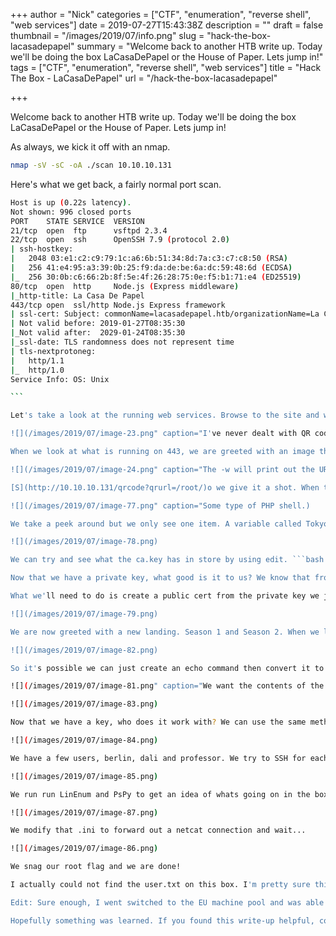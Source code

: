 +++
author = "Nick"
categories = ["CTF", "enumeration", "reverse shell", "web services"]
date = 2019-07-27T15:43:38Z
description = ""
draft = false
thumbnail = "/images/2019/07/info.png"
slug = "hack-the-box-lacasadepapel"
summary = "Welcome back to another HTB write up. Today we'll be doing the box LaCasaDePapel or the House of Paper. Lets jump in!"
tags = ["CTF", "enumeration", "reverse shell", "web services"]
title = "Hack The Box - LaCasaDePapel"
url = "/hack-the-box-lacasadepapel"

+++


Welcome back to another HTB write up. Today we'll be doing the box LaCasaDePapel or the House of Paper. Lets jump in!

As always, we kick it off with an nmap.

```bash
nmap -sV -sC -oA ./scan 10.10.10.131
```

Here's what we get back, a fairly normal port scan.

````bash
Host is up (0.22s latency).
Not shown: 996 closed ports
PORT    STATE SERVICE  VERSION
21/tcp  open  ftp      vsftpd 2.3.4
22/tcp  open  ssh      OpenSSH 7.9 (protocol 2.0)
| ssh-hostkey: 
|   2048 03:e1:c2:c9:79:1c:a6:6b:51:34:8d:7a:c3:c7:c8:50 (RSA)
|   256 41:e4:95:a3:39:0b:25:f9:da:de:be:6a:dc:59:48:6d (ECDSA)
|_  256 30:0b:c6:66:2b:8f:5e:4f:26:28:75:0e:f5:b1:71:e4 (ED25519)
80/tcp  open  http     Node.js (Express middleware)
|_http-title: La Casa De Papel
443/tcp open  ssl/http Node.js Express framework
| ssl-cert: Subject: commonName=lacasadepapel.htb/organizationName=La Casa De Papel
| Not valid before: 2019-01-27T08:35:30
|_Not valid after:  2029-01-24T08:35:30
|_ssl-date: TLS randomness does not represent time
| tls-nextprotoneg: 
|   http/1.1
|_  http/1.0
Service Info: OS: Unix

```

Let's take a look at the running web services. Browse to the site and we are greeted with a QR code.. interesting. Let's peek the source. In the source we see the URL for the QR Token and that's about it.

![](/images/2019/07/image-23.png" caption="I've never dealt with QR codes and token's before. Better get to googling...)

When we look at what is running on 443, we are greeted with an image that says Certificate Error. So we need some type of pair to continue maybe? Lets keep looking at what we have. A quick searchsploit for vsftpd shows that we do have 1 exploit to potentially try.

![](/images/2019/07/image-24.png" caption="The -w will print out the URL for the exploit as well.)

[S](http://10.10.10.131/qrcode?qrurl=/root/)o we give it a shot. When this is exploit is run, it opens a debugging port on 6200. So we telnet to it and see what we have.

![](/images/2019/07/image-77.png" caption="Some type of PHP shell.)

We take a peek around but we only see one item. A variable called Tokyo. When we view it we get some code that references a certificate.

![](/images/2019/07/image-78.png)

We can try and see what the ca.key has in store by using edit. ```bash edit -e /home/nairobica.key```

Now that we have a private key, what good is it to us? We know that from enumerating before we have content on port 80 and 443. Port 80 seems like a rabbit hole, however, port 443 asks us for a valid certificate to enter. This could be our opening!

What we'll need to do is create a public cert from the private key we just obtained. We will issue the following: ```bash openssl req -key /privatekey.txt -new -x509 -days 365 -out casa.crt```. ONce we've done that, we get our .crt, however, we need to convert this to a PKCS format from PEM. So we do the following ```bash openssl pkcs12 -inkey casa.crt -export -out new_casa.pfx```. Now that we have a valid certificate that FireFox will take, we import it and head back to the site.

![](/images/2019/07/image-79.png)

We are now greeted with a new landing. Season 1 and Season 2. When we look at the links, we see that Season-2 is using ?PATH=. This would lead me to believe we can use directory traversal with ../../../ lets see what we get. Sure enough we get the output of the /etc directory! Using this we can path around and see what we have and we do see a .ssh file in /berlin/ but how can we view it? If you took a look around the site you will notice that each episode of Season 2 has what looks like base64 encoding:

![](/images/2019/07/image-82.png)

So it's possible we can just create an echo command then convert it to base63 and plug it into our web browser!

![](/images/2019/07/image-81.png" caption="We want the contents of the id_rsa file!)

![](/images/2019/07/image-83.png)

Now that we have a key, who does it work with? We can use the same method as above to get the contents of the passwd file, this should give us some insite.

![](/images/2019/07/image-84.png)

We have a few users, berlin, dali and professor. We try to SSH for each user and see what works. Turns out, its professor.

![](/images/2019/07/image-85.png)

We run run LinEnum and PsPy to get an idea of whats going on in the box. We see a cron job executing as root calling memcached.ini.

![](/images/2019/07/image-87.png)

We modify that .ini to forward out a netcat connection and wait...

![](/images/2019/07/image-86.png)

We snag our root flag and we are done!

I actually could not find the user.txt on this box. I'm pretty sure this is the down side of free services. Someone nuked it...

Edit: Sure enough, I went switched to the EU machine pool and was able to get the user.txt via the base64 file traversal method above.

Hopefully something was learned. If you found this write-up helpful, consider sending some respect my way: [Lovecore's HTB Profile](https://www.hackthebox.eu/home/users/profile/95635).

